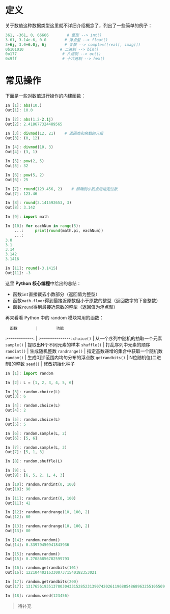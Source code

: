 # 定义

关于数值这种数据类型这里就不详细介绍概念了，列出了一些简单的例子：

```python
361, -361, 0, 66666        # 整型 --> int()
3.61, 3.14e-6, 0.0        # 浮点型 --> float()
3+6j, 3.0+6.0j, 6j        # 复数 --> complex([real[, imag]])
0b101010                # 二进制 --> bin()
0o177                    # 八进制 --> oct()
0x9ff                    # 十六进制 --> hex()
```

# 常见操作

下面是一些对数值进行操作的内建函数：

```python
In [1]: abs(10.)
Out[1]: 10.0

In [2]: abs(1.2-2.1j)
Out[2]: 2.418677324489565

In [3]: divmod(12, 21)    # 返回商和余数的元组
Out[3]: (0, 12)

In [4]: divmod(10, 3)
Out[4]: (3, 1)

In [5]: pow(2, 5)
Out[5]: 32

In [6]: pow(5, 2)
Out[6]: 25

In [7]: round(123.456, 2)    # 精确到小数点后指定位数
Out[7]: 123.46

In [8]: round(3.141592653, 3)
Out[8]: 3.142

In [9]: import math

In [10]: for eachNum in range(5):
    ...:     print(round(math.pi, eachNum))
    ...:     
3.0
3.1
3.14
3.142
3.1416

In [11]: round(-3.1415)
Out[11]: -3
```

这里 **Python 核心编程**中给出的总结：

- 函数`int`直接截去小数部分（返回值为整型）
- 函数`math.floor`得到最接近原数但小于原数的整型（返回数字的下舍整数）
- 函数`round`得到最接近原数的整型（返回值为浮点型）

再来看看 Python 中的 random 模块常用的函数：

      函数        |        功能
:-------------: | :---------------:
  `choice()`    |  从一个序列中随机的抽取一个元素
  `sample()`    |   提取出N个不同元素的样本
  `shuffle()`   |    打乱序列中元素的顺序
  `randint()`   |      生成随机整数
 `randrange()`  | 指定基数递增的集合中获取一个随机数
  `random()`    | 生成0到1范围内均匀分布的浮点数
`getrandbits()` |   N位随机位(二进制)的整数
   `seed()`     |      修改初始化种子

```python
In [1]: import random

In [2]: L = [1, 2, 3, 4, 5, 6]

In [3]: random.choice(L)
Out[3]: 6

In [4]: random.choice(L)
Out[4]: 2

In [5]: random.choice(L)
Out[5]: 5

In [6]: random.sample(L, 2)
Out[6]: [5, 6]

In [7]: random.sample(L, 3)
Out[7]: [5, 1, 3]

In [8]: random.shuffle(L)

In [9]: L
Out[9]: [6, 5, 2, 1, 4, 3]

In [10]: random.randint(0, 100)
Out[10]: 90

In [11]: random.randint(0, 100)
Out[11]: 42

In [12]: random.randrange(10, 100, 2)
Out[12]: 60

In [13]: random.randrange(10, 100, 2)
Out[13]: 80

In [14]: random.random()
Out[14]: 0.33979450941843936

In [15]: random.random()
Out[15]: 0.27086856702599793

In [16]: random.getrandbits(101)
Out[16]: 1221044021633007371540182353021

In [17]: random.getrandbits(200)
Out[17]: 1317656193513780304331528523139074202611968854868963255105569

In [18]: random.seed(123456)
```

> 待补充
